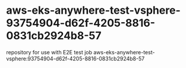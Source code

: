 # aws-eks-anywhere-test-vsphere-93754904-d62f-4205-8816-0831cb2924b8-57
repository for use with E2E test job aws-eks-anywhere-test-vsphere:93754904-d62f-4205-8816-0831cb2924b8-57

